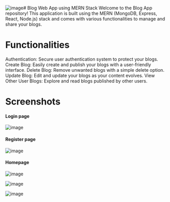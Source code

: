 ![image](https://github.com/user-attachments/assets/f580d99b-5b34-4c40-afc2-74979682340b)# Blog Web App using MERN Stack
Welcome to the Blog App repository! This application is built using the MERN (MongoDB, Express, React, Node.js) stack and comes with various functionalities to manage and share your blogs.

# Functionalities
Authentication: Secure user authentication system to protect your blogs.
Create Blog: Easily create and publish your blogs with a user-friendly interface.
Delete Blog: Remove unwanted blogs with a simple delete option.
Update Blog: Edit and update your blogs as your content evolves.
View Other User Blogs: Explore and read blogs published by other users.

# Screenshots
#### Login page
![image](https://github.com/user-attachments/assets/7099e3d7-2928-461a-a651-acf1878e5490)

#### Register page
![image](https://github.com/user-attachments/assets/565eb0ff-776f-4de1-87d3-09d0322e123c)

#### Homepage
![image](https://github.com/user-attachments/assets/84675891-eb39-4b44-95e9-314a314a7d49)

![image](https://github.com/user-attachments/assets/72cd7663-95ac-4722-9ebd-4d163b925319)

![image](https://github.com/user-attachments/assets/f6d117c7-b6c8-4c1a-855c-89d74c2f1f2e)
